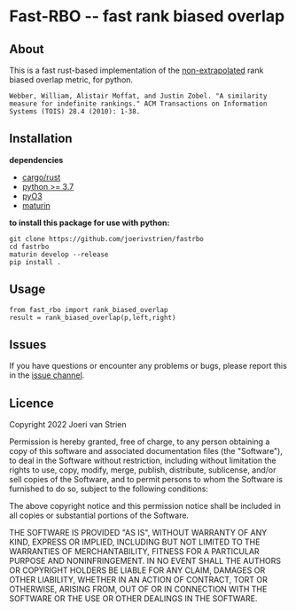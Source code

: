 # Fast-RBO -- fast rank biased overlap

## About
This is a fast rust-based implementation of the <ins>non-extrapolated</ins> rank biased overlap metric, for python.

    Webber, William, Alistair Moffat, and Justin Zobel. "A similarity measure for indefinite rankings." ACM Transactions on Information Systems (TOIS) 28.4 (2010): 1-38.

## Installation

**dependencies**

- [cargo/rust](https://www.rust-lang.org/) 
- [python >= 3.7](https://www.python.org/)  
- [pyO3](https://github.com/PyO3/pyo3)
- [maturin](https://github.com/PyO3/maturin)

**to install this package for use with python:**

    git clone https://github.com/joerivstrien/fastrbo
    cd fastrbo
    maturin develop --release
    pip install .

## Usage
    from fast_rbo import rank_biased_overlap
    result = rank_biased_overlap(p,left,right)

## Issues
If you have questions or encounter any problems or bugs, please report this in the [issue channel](https://github.com/joerivstrien/fastrbo/issues).


## Licence

Copyright 2022 Joeri van Strien 

Permission is hereby granted, free of charge, to any person obtaining a copy of this software and associated documentation files (the "Software"), to deal in the Software without restriction, including without limitation the rights to use, copy, modify, merge, publish, distribute, sublicense, and/or sell copies of the Software, and to permit persons to whom the Software is furnished to do so, subject to the following conditions:

The above copyright notice and this permission notice shall be included in all copies or substantial portions of the Software.

THE SOFTWARE IS PROVIDED "AS IS", WITHOUT WARRANTY OF ANY KIND, EXPRESS OR IMPLIED, INCLUDING BUT NOT LIMITED TO THE WARRANTIES OF MERCHANTABILITY, FITNESS FOR A PARTICULAR PURPOSE AND NONINFRINGEMENT. IN NO EVENT SHALL THE AUTHORS OR COPYRIGHT HOLDERS BE LIABLE FOR ANY CLAIM, DAMAGES OR OTHER LIABILITY, WHETHER IN AN ACTION OF CONTRACT, TORT OR OTHERWISE, ARISING FROM, OUT OF OR IN CONNECTION WITH THE SOFTWARE OR THE USE OR OTHER DEALINGS IN THE SOFTWARE.

